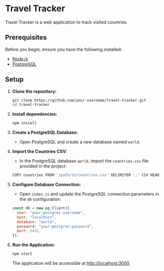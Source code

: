# Travel Tracker

Travel Tracker is a web application to track visited countries.

## Prerequisites

Before you begin, ensure you have the following installed:

- [Node.js](https://nodejs.org/)
- [PostgreSQL](https://www.postgresql.org/)

## Setup

1. **Clone the repository:**

    ```bash
    git clone https://github.com/your-username/travel-tracker.git
    cd travel-tracker
    ```

2. **Install dependencies:**

    ```bash
    npm install
    ```

3. **Create a PostgreSQL Database:**

    - Open PostgreSQL and create a new database named `world`.

4. **Import the Countries CSV:**

    - In the PostgreSQL database `world`, import the `countries.csv` file provided in the project:

    ```bash
    COPY countries FROM '/path/to/countries.csv' DELIMITER ',' CSV HEADER;
    ```

5. **Configure Database Connection:**

    - Open `index.js` and update the PostgreSQL connection parameters in the `db` configuration:

    ```javascript
    const db = new pg.Client({
      user: "your-postgres-username",
      host: "localhost",
      database: "world",
      password: "your-postgres-password",
      port: 5432,
    });
    ```

6. **Run the Application:**

    ```bash
    npm start
    ```

    The application will be accessible at [http://localhost:3000](http://localhost:3000).
